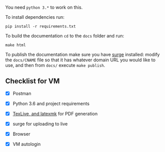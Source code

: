 You need `python 3.*` to work on this.

To install dependencies run: 

```
pip install -r requirements.txt
```

To build the documentation `cd` to the `docs` folder and run:

```
make html
```

To publish the documentation make sure you have [surge](https://surge.sh) installed: modify the `docs/CNAME` file so that it has whatever domain URL you would like to use, and then from `docs/` execute `make publish`. 


## Checklist for VM

- [x] Postman
- [x] Python 3.6 and project requirements
- [x] [TexLive, and latexmk](https://latextools.readthedocs.io/en/latest/install/#linux) for PDF generation
- [x] surge for uploading to live
- [x] Browser
- [x] VM autologin


